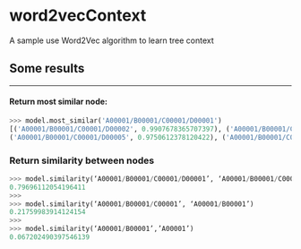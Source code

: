 # word2vecContext
A sample use Word2Vec algorithm to learn tree context

## Some results
------

#### Return most similar node:
```python
>>> model.most_similar('A00001/B00001/C00001/D00001')
[('A00001/B00001/C00001/D00002', 0.9907678365707397), ('A00001/B00001/C00001/D00003', 0.9883657097816467), ('A00001/B00001/C00001/D00004', 0.9816274046897888), 
('A00001/B00001/C00001/D00005', 0.9750612378120422), ('A00001/B00001/C00001/D00010', 0.9711226224899292), ('A00001/B00001/C00001/D00008', 0.969694972038269), ('A00001/B00001/C00001/D00009', 0.9688605070114136), ('A00001/B00001/C00001/D00006', 0.9665477275848389), ('A00001/B00001/C00001/D00007', 0.9633323550224304), ('A00001/B00001/C00001', 0.7969611287117004)]
```
### Return similarity between nodes
```python
>>> model.similarity(‘A00001/B00001/C00001/D00001’, ‘A00001/B00001/C00001’)
0.79696112054196411
>>>
>>> model.similarity(‘A00001/B00001/C00001’, ‘A00001/B00001’)
0.21759983914124154
>>>
>>> model.similarity(‘A00001/B00001’,’A00001’)
0.067202490397546139
```


